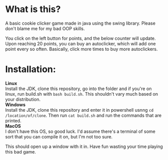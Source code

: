 # What is this?
A basic cookie clicker game made in java using the swing library. Please don't blame me for my bad OOP skills.

You click on the left button for points, and the below counter will update. Upon reaching 20 points, you can buy an autoclicker, which will add one point every so often. Basically, click more times to buy more autoclickers.

# Installation:<br>
  <strong>Linux</strong><br>
    Install the JDK, clone this repository, go into the folder and if you're on linux, run build.sh with `bash build.sh`. This shouldn't vary much based on your distribution.<br>
  <strong>Windows</strong><br>
    Install the JDK, clone this repository and enter it in powershell usnng `cd /location/of/clone`. Then run `cat build.sh` and run the commands that are printed.<br>
  <strong>MacOS</strong><br>
    I don't have this OS, so good luck. I'd assume there's a terminal of some sort that you can compile it on, but I'm not too sure.<br>

This should open up a window with it in. Have fun wasting your time playing this bad game.

